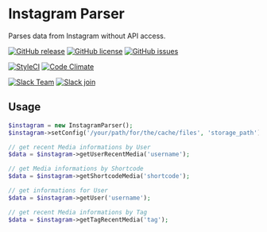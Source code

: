 # Instagram Parser

Parses data from Instagram without API access.

[![GitHub release](https://img.shields.io/github/release/Astrotomic/instagram-parser.svg?style=flat-square)](https://github.com/Astrotomic/instagram-parser/releases)
[![GitHub license](https://img.shields.io/badge/license-MIT-blue.svg?style=flat-square)](https://raw.githubusercontent.com/Astrotomic/instagram-parser/master/LICENSE)
[![GitHub issues](https://img.shields.io/github/issues/Astrotomic/instagram-parser.svg?style=flat-square)](https://github.com/Astrotomic/instagram-parser/issues)

[![StyleCI](https://styleci.io/repos/79472945/shield)](https://styleci.io/repos/79472945)
[![Code Climate](https://img.shields.io/codeclimate/github/Astrotomic/instagram-parser.svg?style=flat-square)](https://codeclimate.com/github/Astrotomic/instagram-parser)

[![Slack Team](https://img.shields.io/badge/slack-astrotomic-orange.svg?style=flat-square)](https://astrotomic.slack.com)
[![Slack join](https://img.shields.io/badge/slack-join-green.svg?style=social)](https://notifynder.signup.team)

## Usage

```php
$instagram = new InstagramParser();
$instagram->setConfig('/your/path/for/the/cache/files', 'storage_path'); // optional but recommended

// get recent Media informations by User
$data = $instagram->getUserRecentMedia('username');

// get Media informations by Shortcode
$data = $instagram->getShortcodeMedia('shortcode');

// get informations for User
$data = $instagram->getUser('username');

// get recent Media informations by Tag
$data = $instagram->getTagRecentMedia('tag');
```
